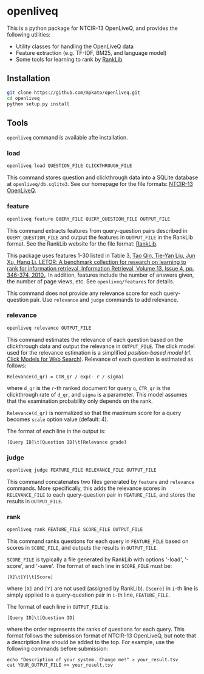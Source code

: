 # openliveq

This is a python package for NTCIR-13 OpenLiveQ,
and provides the following utilities:

* Utility classes for handling the OpenLiveQ data
* Feature extraction (e.g. TF-IDF, BM25, and language model)
* Some tools for learning to rank by [RankLib](https://sourceforge.net/p/lemur/wiki/RankLib/)

## Installation
```bash
git clone https://github.com/mpkato/openliveq.git
cd openliveq
python setup.py install
```

## Tools

``openliveq`` command is available afte installation.

### load
```bash
openliveq load QUESTION_FILE CLICKTHROUGH_FILE
```
This command stores question and clickthrough data into a SQLite database at `openliveq/db.sqlite3`.
See our homepage for the file formats: [NTCIR-13 OpenLiveQ](http://www.openliveq.net/).

### feature
```bash
openliveq feature QUERY_FILE QUERY_QUESTION_FILE OUTPUT_FILE
```
This command extracts features from query-question pairs described in `QUERY_QUESTION_FILE` and output the features in `OUTPUT_FILE` in the RankLib format.
See the RankLib website for the file format: [RankLib](https://sourceforge.net/p/lemur/wiki/RankLib/).

This package uses features 1-30 listed in Table 3, [Tao Qin, Tie-Yan Liu, Jun Xu, Hang Li. LETOR: A benchmark collection for research on learning to rank for information retrieval, Information Retrieval, Volume 13, Issue 4, pp. 346-374, 2010.](https://www.microsoft.com/en-us/research/wp-content/uploads/2016/08/letor3.pdf).
In addition, features include the number of answers given, the number of page views, etc.
See `openliveq/features` for details.

This command does not provide any relevance score for each query-question pair.
Use `relevance` and `judge` commands to add relevance.

### relevance
```bash
openliveq relevance OUTPUT_FILE
```
This command estimates the relevance of each question based on the clickthrough data and output the relevance in `OUTPUT_FILE`.
The click model used for the relevance estimation is a simplified _position-based model_ (rf. [Click Models for Web Search](http://www.morganclaypool.com/doi/abs/10.2200/S00654ED1V01Y201507ICR043)).
Relevance of each question is estimated as follows:

`Relevance(d_qr) = CTR_qr / exp(- r / sigma)`

where `d_qr` is the `r`-th ranked document for query `q`,
`CTR_qr` is the clickthrough rate of `d_qr`,
and `sigma` is a parameter.
This model assumes that the examination probability only depends on the rank.

`Relevance(d_qr)` is normalized so that the maximum score for a query becomes `scale` option value (default: 4).

The format of each line in the output is:
```
[Query ID]\t[Question ID]\t[Relevance grade]
```

### judge
```bash
openliveq judge FEATURE_FILE RELEVANCE_FILE OUTPUT_FILE
```
This command concatenates two files generated by `feature` and `relevance` commands. More specifically, this adds the relevance scores in `RELEVANCE_FILE` to each query-question pair in `FEATURE_FILE`,
and stores the results in `OUTPUT_FILE`.


### rank
```bash
openliveq rank FEATURE_FILE SCORE_FILE OUTPUT_FILE
```
This command ranks questions for each query in `FEATURE_FILE` based on scores in `SCORE_FILE`, and outputs the results in `OUTPUT_FILE`.

`SCORE_FILE` is typically a file generated by RankLib with options '-load', '-score', and '-save'.
The format of each line in `SCORE_FILE` must be:
```
[X]\t[Y]\t[Score]
```
where `[X]` and `[Y]` are not used (assigned by RankLib).
`[Score]` in `i`-th line is simply applied to a query-question pair in `i`-th line, `FEATURE_FILE`.

The format of each line in `OUTPUT_FILE` is:
```
[Query ID]\t[Question ID]
```
where the order represents the ranks of questions for each query.
This format follows the submission format of NTCIR-13 OpenLiveQ,
but note that a description line should be added to the top.
For example, use the following commands before submission:
```
echo "Description of your system. Change me!" > your_result.tsv
cat YOUR_OUTPUT_FILE >> your_result.tsv
```
